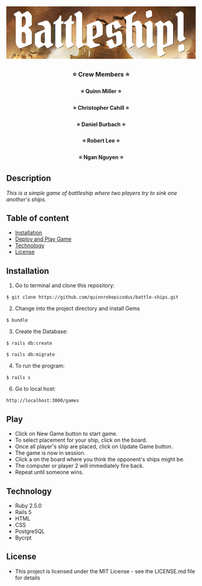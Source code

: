 # ![title](app/assets/images/titlemd.png)

<h3 align="center"> ⭐️ Crew Members ⭐️ </h3>
<h4 align="center"> ⭐️ Quinn Miller ⭐️ </h4>
<h4 align="center"> ⭐️ Christopher Cahill ⭐️ </h4>
<h4 align="center"> ⭐️ Daniel Burbach ⭐️ </h4>
<h4 align="center"> ⭐️ Robert Lee ⭐️ </h4>
<h4 align="center"> ⭐️ Ngan Nguyen ⭐️ </h4>

## Description

_This is a simple game of battleship where two players try to sink one another's ships._

## Table of content

- [Installation](#installation)
- [Deploy and Play Game](#play)
- [Technology](#technology)
- [License](#license)

## Installation

1. Go to terminal and clone this repository:
```
$ git clone https://github.com/quinnrobepicodus/battle-ships.git
```
2. Change into the project directory and install Gems
```
$ bundle
```
3. Create the Database:
```
$ rails db:create
```
```
$ rails db:migrate
```
4. To run the program:
```
$ rails s
```
6. Go to local host:
```
http://localhost:3000/games
```
## Play
* Click on New Game button to start game.
* To select placement for your ship, click on the board.
* Once all player's ship are placed, click on Update Game button.
* The game is now in session.
* Click a on the board where you think the opponent's ships might be.
* The computer or player 2 will immediately fire back.
* Repeat until someone wins.

## Technology
* Ruby 2.5.0
* Rails 5
* HTML
* CSS
* PostgreSQL
* Bycrpt

## License
* This project is licensed under the MIT License - see the LICENSE.md file for details
